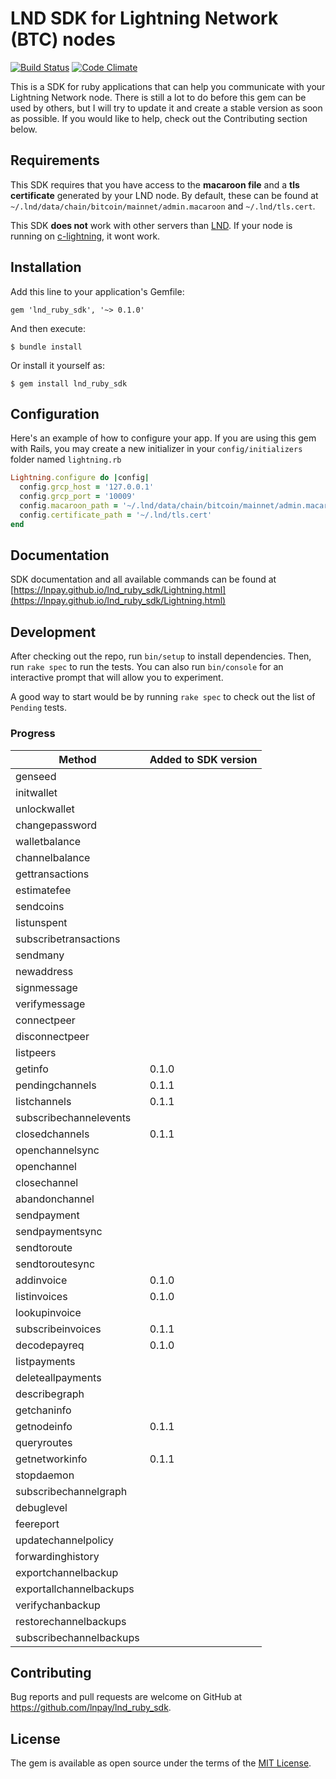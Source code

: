 # LND SDK for Lightning Network (BTC) nodes

[![Build Status](https://travis-ci.org/lnpay/lnd_ruby_sdk.svg?branch=master)](https://travis-ci.org/lnpay/lnd_ruby_sdk) [![Code Climate](https://codeclimate.com/github/lnpay/lnd_ruby_sdk.svg)](https://codeclimate.com/github/lnpay/lnd_ruby_sdk)

This is a SDK for ruby applications that can help you communicate with your Lightning Network node. There is still a lot to do before this gem can be used by others, but I will try to update it and create a stable version as soon as possible. If you would like to help, check out the Contributing section below.

## Requirements

This SDK requires that you have access to the **macaroon file** and a **tls certificate** generated by your LND node. By default, these can be found at `~/.lnd/data/chain/bitcoin/mainnet/admin.macaroon`
and `~/.lnd/tls.cert`.

This SDK **does not** work with other servers than [LND](https://github.com/lightningnetwork/lnd). If your node is running on [c-lightning](https://github.com/ElementsProject/lightning), it wont work.

## Installation

Add this line to your application's Gemfile:

```
gem 'lnd_ruby_sdk', '~> 0.1.0'
```

And then execute:

```
$ bundle install
```

Or install it yourself as:

```
$ gem install lnd_ruby_sdk
```

## Configuration
Here's an example of how to configure your app. If you are using this gem with Rails, you may create a new initializer in your `config/initializers` folder named `lightning.rb`

```ruby
Lightning.configure do |config|
  config.grcp_host = '127.0.0.1'
  config.grcp_port = '10009'
  config.macaroon_path = '~/.lnd/data/chain/bitcoin/mainnet/admin.macaroon'
  config.certificate_path = '~/.lnd/tls.cert'
end
```

## Documentation
SDK documentation and all available commands can be found at [https://lnpay.github.io/lnd_ruby_sdk/Lightning.html](https://lnpay.github.io/lnd_ruby_sdk/Lightning.html)

## Development

After checking out the repo, run `bin/setup` to install dependencies. Then, run `rake spec` to run the tests. You can also run `bin/console` for an interactive prompt that will allow you to experiment.

A good way to start would be by running `rake spec` to check out the list of `Pending` tests.

### Progress

**Method**|**Added to SDK version**
-----|-----
genseed|
initwallet|
unlockwallet|
changepassword|
walletbalance|
channelbalance|
gettransactions|
estimatefee|
sendcoins|
listunspent|
subscribetransactions|
sendmany|
newaddress|
signmessage|
verifymessage|
connectpeer|
disconnectpeer|
listpeers|
getinfo|0.1.0
pendingchannels|0.1.1
listchannels|0.1.1
subscribechannelevents|
closedchannels|0.1.1
openchannelsync|
openchannel|
closechannel|
abandonchannel|
sendpayment|
sendpaymentsync|
sendtoroute|
sendtoroutesync|
addinvoice|0.1.0
listinvoices|0.1.0
lookupinvoice|
subscribeinvoices|0.1.1
decodepayreq|0.1.0
listpayments|
deleteallpayments|
describegraph|
getchaninfo|
getnodeinfo|0.1.1
queryroutes|
getnetworkinfo|0.1.1
stopdaemon|
subscribechannelgraph|
debuglevel|
feereport|
updatechannelpolicy|
forwardinghistory|
exportchannelbackup|
exportallchannelbackups|
verifychanbackup|
restorechannelbackups|
subscribechannelbackups|


## Contributing

Bug reports and pull requests are welcome on GitHub at https://github.com/lnpay/lnd_ruby_sdk.

## License

The gem is available as open source under the terms of the [MIT License](https://opensource.org/licenses/MIT).
